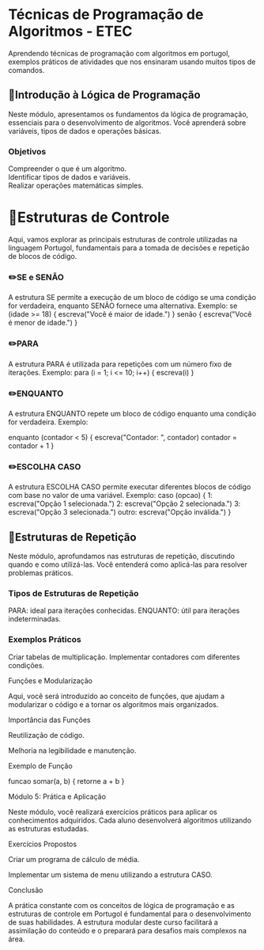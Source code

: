 # Técnicas de Programação de Algoritmos - ETEC
Aprendendo técnicas de programação com algoritmos em portugol, exemplos práticos de atividades que nos ensinaram usando muitos tipos de comandos.

## 📌Introdução à Lógica de Programação
Neste módulo, apresentamos os fundamentos da lógica de programação, essenciais para o desenvolvimento de algoritmos. Você aprenderá sobre variáveis, tipos de dados e operações básicas.

<h3>Objetivos</h3>
Compreender o que é um algoritmo.<br>
Identificar tipos de dados e variáveis.<br>
Realizar operações matemáticas simples.

# 📌Estruturas de Controle

Aqui, vamos explorar as principais estruturas de controle utilizadas na linguagem Portugol, fundamentais para a tomada de decisões e repetição de blocos de código.

### ✏️SE e SENÃO
A estrutura SE permite a execução de um bloco de código se uma condição for verdadeira, enquanto SENÃO fornece uma alternativa.
Exemplo:
se (idade >= 18) {
    escreva("Você é maior de idade.")
} senão {
    escreva("Você é menor de idade.")
}

### ✏️PARA
A estrutura PARA é utilizada para repetições com um número fixo de iterações.
Exemplo:
para (i = 1; i <= 10; i++) {
    escreva(i)
}

### ✏️ENQUANTO
A estrutura ENQUANTO repete um bloco de código enquanto uma condição for verdadeira.
Exemplo:

enquanto (contador < 5) {
    escreva("Contador: ", contador)
    contador = contador + 1
}

### ✏️ESCOLHA CASO
A estrutura ESCOLHA CASO permite executar diferentes blocos de código com base no valor de uma variável.
Exemplo:
caso (opcao) {
    1: escreva("Opção 1 selecionada.")
    2: escreva("Opção 2 selecionada.")
    3: escreva("Opção 3 selecionada.")
    outro: escreva("Opção inválida.")
}

## 📌Estruturas de Repetição
Neste módulo, aprofundamos nas estruturas de repetição, discutindo quando e como utilizá-las. Você entenderá como aplicá-las para resolver problemas práticos.

<h3>Tipos de Estruturas de Repetição</h3>
PARA: ideal para iterações conhecidas.
ENQUANTO: útil para iterações indeterminadas.

### Exemplos Práticos
Criar tabelas de multiplicação.
Implementar contadores com diferentes condições.

Funções e Modularização

Aqui, você será introduzido ao conceito de funções, que ajudam a modularizar o código e a tornar os algoritmos mais organizados.

Importância das Funções

Reutilização de código.

Melhoria na legibilidade e manutenção.


Exemplo de Função

funcao somar(a, b) {
    retorne a + b
}

Módulo 5: Prática e Aplicação

Neste módulo, você realizará exercícios práticos para aplicar os conhecimentos adquiridos. Cada aluno desenvolverá algoritmos utilizando as estruturas estudadas.

Exercícios Propostos

Criar um programa de cálculo de média.

Implementar um sistema de menu utilizando a estrutura CASO.


Conclusão

A prática constante com os conceitos de lógica de programação e as estruturas de controle em Portugol é fundamental para o desenvolvimento de suas habilidades. A estrutura modular deste curso facilitará a assimilação do conteúdo e o preparará para desafios mais complexos na área.

